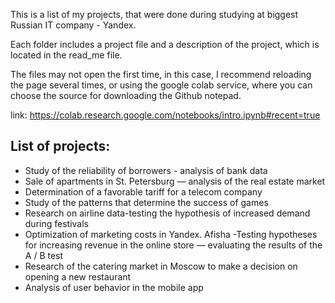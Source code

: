 This is a list of my projects, that were done during studying at biggest Russian IT company - Yandex.

Each folder includes a project file and a description of the project, which is located in the read_me file.

The files may not open the first time, in this case, I recommend reloading the page several times, or using the google colab service, where you can choose the source for downloading the Github notepad.



link: https://colab.research.google.com/notebooks/intro.ipynb#recent=true


## List of projects:
- Study of the reliability of borrowers - analysis of bank data
- Sale of apartments in St. Petersburg — analysis of the real estate market
- Determination of a favorable tariff for a telecom company
- Study of the patterns that determine the success of games
- Research on airline data-testing the hypothesis of increased demand during festivals
- Optimization of marketing costs in Yandex. Afisha
-Testing hypotheses for increasing revenue in the online store — evaluating the results of the A / B test
- Research of the catering market in Moscow to make a decision on opening a new restaurant
- Analysis of user behavior in the mobile app










